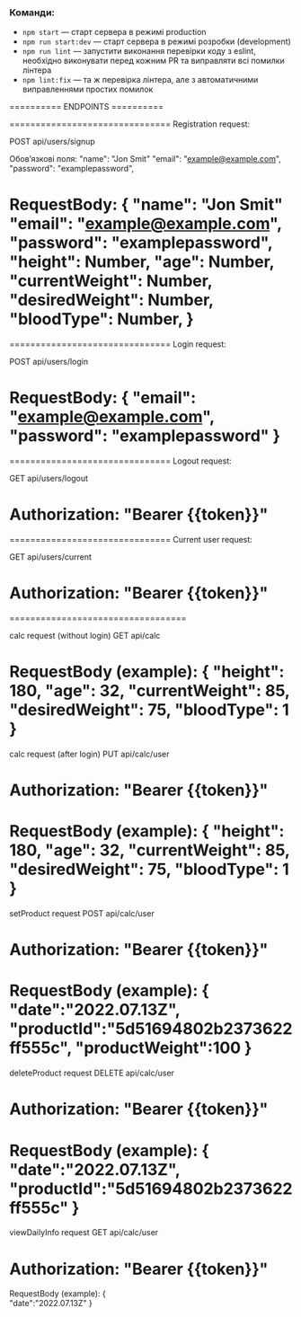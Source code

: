 ### Команди:

- `npm start` &mdash; старт сервера в режимі production
- `npm run start:dev` &mdash; старт сервера в режимі розробки (development)
- `npm run lint` &mdash; запустити виконання перевірки коду з eslint, необхідно виконувати перед кожним PR та виправляти всі помилки лінтера
- `npm lint:fix` &mdash; та ж перевірка лінтера, але з автоматичними виправленнями простих помилок

========== ENDPOINTS ==========

===============================
Registration request:

POST api/users/signup

Обовʼязкові поля:
"name": "Jon Smit"
"email": "example@example.com",
"password": "examplepassword",

RequestBody: {
"name": "Jon Smit"
"email": "example@example.com",
"password": "examplepassword",
"height": Number,
"age": Number,
"currentWeight": Number,
"desiredWeight": Number,
"bloodType": Number,
}
===============================

===============================
Login request:

POST api/users/login

RequestBody: {
"email": "example@example.com",
"password": "examplepassword"
}
===============================

===============================
Logout request:

GET api/users/logout

# Authorization: "Bearer {{token}}"

===============================
Current user request:

GET api/users/current

# Authorization: "Bearer {{token}}"

==================================

calc request (without login)
GET api/calc

RequestBody (example): {
"height": 180,
"age": 32,
"currentWeight": 85,
"desiredWeight": 75,
"bloodType": 1
}
==================================
calc request (after login)
PUT api/calc/user

# Authorization: "Bearer {{token}}"

RequestBody (example):
{
"height": 180,
"age": 32,
"currentWeight": 85,
"desiredWeight": 75,
"bloodType": 1
}
==================================
setProduct request
POST api/calc/user

# Authorization: "Bearer {{token}}"

RequestBody (example):
{
"date":"2022.07.13Z",
"productId":"5d51694802b2373622ff555c",
"productWeight":100
}
==================================
deleteProduct request
DELETE api/calc/user

# Authorization: "Bearer {{token}}"

RequestBody (example):
{  
"date":"2022.07.13Z",
"productId":"5d51694802b2373622ff555c"
}
==================================
viewDailyInfo request
GET api/calc/user

# Authorization: "Bearer {{token}}"

RequestBody (example):
{  
"date":"2022.07.13Z"
}
